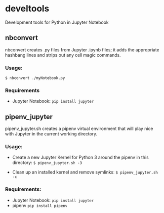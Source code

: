 # develtools
Development tools for Python in Jupyter Notebook

## nbconvert
nbconvert creates .py files from Jupyter .ipynb files; it adds the appropriate hashbang lines and strips out any cell magic commands.

### Usage:
`$ nbconvert ./myNotebook.py`

### Requirements
- Jupyter Notebook:
`pip install jupyter`

## pipenv_jupyter
pipenv_jupyter.sh creates a pipenv virtual environment that will play nice with Jupyter in the current working directory.

### Usage:
- Create a new Jupyter Kernel for Python 3 around the pipenv in this directory:
`$ pipenv_jupyter.sh -3`

- Clean up an installed kernel and remove symlinks:
`$ pipenv_jupyter.sh -c`

### Requirements:
- Jupyter Notebook:
`pip install jupyter`
- pipenv
`pip install pipenv`
